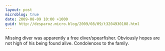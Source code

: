 ```yaml
---
layout: post
microblog: true
date: 2009-08-09 10:00 +1000
guid: http://desparoz.micro.blog/2009/08/09/t3204930108.html
---
```

Missing diver was apparently a free diver/spearfisher. Obviously hopes are not high of his being found alive. Condolences to the family.
